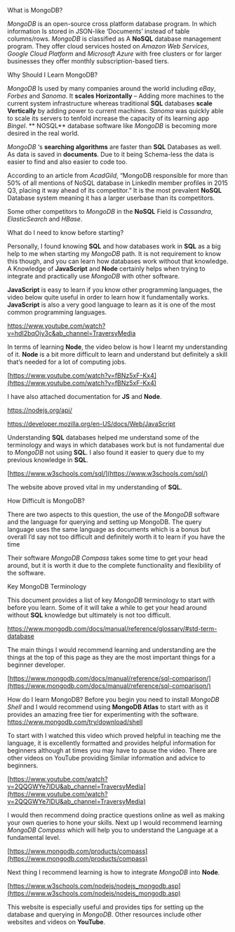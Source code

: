﻿
What is MongoDB?

*MongoDB* is an open-source cross platform database program. In which information Is stored in JSON-like ‘Documents’ instead of table columns/rows. *MongoDB* is classified as A **NoSQL** database management program. They offer cloud services hosted on *Amazon Web Services*, *Google Cloud Platform* and *Microsoft Azure* with free clusters or for larger businesses they offer monthly subscription-based tiers.

Why Should I Learn MongoDB?

*MongoDB* Is used by many companies around the world including *eBay*, *Forbes* and *Sanoma*. It **scales Horizontally** – Adding more machines to the current system infrastructure whereas traditional **SQL** databases **scale Vertically** by adding power to current machines. *Sanoma* was quickly able to scale its servers to tenfold increase the capacity of its learning app *Bingel*. ** NOSQL** database software like *MongoDB* is becoming more desired in the real world.

*MongoDB* ‘s **searching algorithms** are faster than **SQL** Databases as well. As data is saved in **documents**. Due to it being Schema-less the data is easier to find and also easier to code too.

According to an article from *AcadGild*, “MongoDB responsible for more than 50% of all mentions of NoSQL database in LinkedIn member profiles in 2015 Q3, placing it way ahead of its competitor.” It is the most prevalent **NoSQL** Database system meaning it has a larger userbase than its competitors.

Some other competitors to *MongoDB* in the **NoSQL** Field is *Cassandra*, *ElasticSearch* and *HBase*.

What do I need to know before starting?

Personally, I found knowing **SQL** and how databases work in **SQL** as a big help to me when starting my *MongoDB* path. It is not requirement to know this though, and you can learn how databases work without that knowledge. A Knowledge of **JavaScript** and **Node** certainly helps when trying to integrate and practically use *MongoDB* with other software.

**JavaScript** is easy to learn if you know other programming languages, the video below quite useful in order to learn how it fundamentally works. **JavaScript** is also a very good language to learn as it is one of the most common programming languages.

https://www.youtube.com/watch?v=hdI2bqOjy3c&ab_channel=TraversyMedia

In terms of learning **Node**, the video below is how I learnt my understanding of it. **Node** is a bit more difficult to learn and understand but definitely a skill that’s needed for a lot of computing jobs.

[https://www.youtube.com/watch?v=fBNz5xF-Kx4](https://www.youtube.com/watch?v=fBNz5xF-Kx4)

I have also attached documentation for **JS** and **Node**.

https://nodejs.org/api/

https://developer.mozilla.org/en-US/docs/Web/JavaScript

Understanding **SQL** databases helped me understand some of the terminology and ways in which databases work but is not fundamental due to *MongoDB* not using **SQL**. I also found it easier to query due to my previous knowledge in **SQL**.

[https://www.w3schools.com/sql/](https://www.w3schools.com/sql/)

The website above proved vital in my understanding of **SQL**.

How Difficult is MongoDB?

There are two aspects to this question, the use of the *MongoDB* software and the language for querying and setting up MongoDB. The query language uses the same language as documents which is a bonus but overall I’d say not too difficult and definitely worth it to learn if you have the time

Their software *MongoDB Compass* takes some time to get your head around, but it is worth it due to the complete functionality and flexibility of the software.


Key MongoDB Terminology

This document provides a list of key *MongoDB* terminology to start with before you learn. Some of it will take a while to get your head around without **SQL** knowledge but ultimately is not too difficult.

https://www.mongodb.com/docs/manual/reference/glossary/#std-term-database

The main things I would recommend learning and understanding are the things at the top of this page as they are the most important things for a beginner developer.

[https://www.mongodb.com/docs/manual/reference/sql-comparison/](https://www.mongodb.com/docs/manual/reference/sql-comparison/)

How do I learn MongoDB?
Before you begin you need to install *MongoDB Shell* and I would recommend using **MongoDB Atlas** to start with as it provides an amazing free tier for experimenting with the software. https://www.mongodb.com/try/download/shell

To start with I watched this video which proved helpful in teaching me the language, it is excellently formatted and provides helpful information for beginners although at times you may have to pause the video. There are other videos on YouTube providing Similar information and advice to beginners.

[https://www.youtube.com/watch?v=2QQGWYe7IDU&ab_channel=TraversyMedia](https://www.youtube.com/watch?v=2QQGWYe7IDU&ab_channel=TraversyMedia)

I would then recommend doing practice questions online as well as making your own queries to hone your skills. Next up I would recommend learning *MongoDB Compass* which will help you to understand the Language at a fundamental level.

[https://www.mongodb.com/products/compass](https://www.mongodb.com/products/compass)

Next thing I recommend learning is how to integrate *MongoDB* into **Node**.

[https://www.w3schools.com/nodejs/nodejs_mongodb.asp](https://www.w3schools.com/nodejs/nodejs_mongodb.asp)

This website is especially useful and provides tips for setting up the database and querying in *MongoDB*. Other resources include other websites and videos on **YouTube**.
